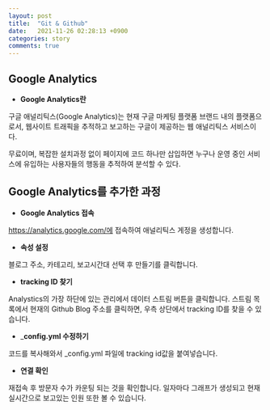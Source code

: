 ```yaml
---
layout: post
title:  "Git & Github"
date:   2021-11-26 02:28:13 +0900
categories: story
comments: true
---
```


## __Google Analytics__

- __Google Analytics란__

구글 애널리틱스(Google Analytics)는 현재 구글 마케팅 플랫폼 브랜드 내의 플랫폼으로서, 웹사이트 트래픽을 추적하고 보고하는 구글이 제공하는 웹 애널리틱스 서비스이다.

무료이며, 복잡한 설치과정 없이 페이지에 코드 하나만 삽입하면 누구나 운영 중인 서비스에 유입하는 사용자들의 행동을 추적하여 분석할 수 있다.

## __Google Analytics를 추가한 과정__

- __Google Analytics 접속__

https://analytics.google.com/에 접속하여 애널리틱스 게정을 생성합니다.


- __속성 설정__

블로그 주소, 카테고리, 보고시간대 선택 후 만들기를 클릭합니다.

- __tracking ID 찾기__

Analystics의 가장 하단에 있는 관리에서 데이터 스트림 버튼을 클릭합니다. 스트림 목록에서 현재의 Github Blog 주소를 클릭하면, 우측 상단에서 tracking ID를 찾을 수 있습니다.

- ___config.yml 수정하기__

코드를 복사해와서 _config.yml 파일에 tracking id값을 붙여넣습니다.


- __연결 확인__

재접속 후 방문자 수가 카운팅 되는 것을 확인합니다. 일자마다 그래프가 생성되고 현재 실시간으로 보고있는 인원 또한 볼 수 있습니다.

